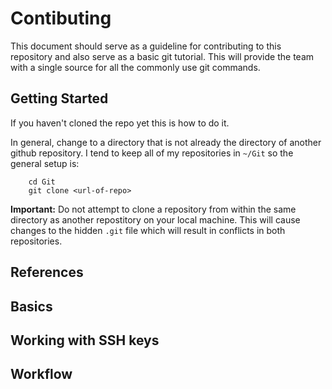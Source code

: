 # Contibuting

This document should serve as a guideline for contributing to this repository and also serve as a basic git tutorial. This will provide the team with a single source for all the commonly use git commands.

## Getting Started

If you haven't cloned the repo yet this is how to do it. 

In general, change to a directory that is not already the directory of another github repository. I tend to keep all of my repositories in `~/Git` so the general setup is:
```
    cd Git
    git clone <url-of-repo>
```

**Important:** Do not attempt to clone a repository from within the same directory as another repostitory on your local machine. This will cause changes to the hidden `.git` file which will result in conflicts in both repositories. 

## References

## Basics

## Working with SSH keys

## Workflow
